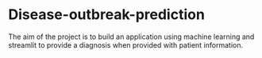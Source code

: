 # Disease-outbreak-prediction
The aim of the project is to build an application using machine learning and streamlit to provide a diagnosis when provided with patient information. 
